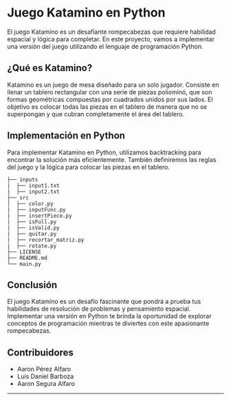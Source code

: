 # Juego Katamino en Python

El juego Katamino es un desafiante rompecabezas que requiere habilidad espacial y lógica para completar. En este proyecto, vamos a implementar una versión del juego utilizando el lenguaje de programación Python.

## ¿Qué es Katamino?

Katamino es un juego de mesa diseñado para un solo jugador. Consiste en llenar un tablero rectangular con una serie de piezas poliominó, que son formas geométricas compuestas por cuadrados unidos por sus lados. El objetivo es colocar todas las piezas en el tablero de manera que no se superpongan y que cubran completamente el área del tablero.

## Implementación en Python

Para implementar Katamino en Python, utilizamos backtracking para encontrar la solución más eficientemente. También definiremos las reglas del juego y la lógica para colocar las piezas en el tablero.

```
├── inputs
|  ├── input1.txt
|  ├── input2.txt
├── src
│  ├── color.py
|  ├── inputFunc.py
|  ├── insertPiece.py
|  ├── isFull.py
|  ├── isValid.py
|  ├── quitar.py
|  ├── recortar_matriz.py
|  ├── rotate.py
├── LICENSE
├── README.md
└── main.py
```

## Conclusión

El juego Katamino es un desafío fascinante que pondrá a prueba tus habilidades de resolución de problemas y pensamiento espacial. Implementar una versión en Python te brinda la oportunidad de explorar conceptos de programación mientras te diviertes con este apasionante rompecabezas.

## Contribuidores

-   Aaron Pérez Alfaro
-   Luis Daniel Barboza
-   Aaron Segura Alfaro

---
